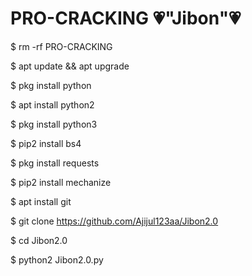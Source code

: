 # PRO-CRACKING 💗"Jibon"💗

$ rm -rf PRO-CRACKING

$ apt update && apt upgrade

$ pkg install python

$ apt install python2

$ pkg install python3

$ pip2 install bs4

$ pkg install requests

$ pip2 install mechanize

$ apt install git 

$ git clone https://github.com/Ajijul123aa/Jibon2.0


$ cd Jibon2.0

$ python2 Jibon2.0.py
